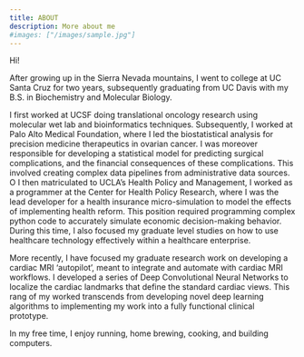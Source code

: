 ```yaml
---
title: ABOUT
description: More about me
#images: ["/images/sample.jpg"]
---
```


Hi!

After growing up in the Sierra Nevada mountains, I went to college at UC Santa Cruz for two years, subsequently graduating from UC Davis with my B.S. in Biochemistry and Molecular Biology.

I first worked at UCSF doing translational oncology research using molecular wet lab and bioinformatics techniques. Subsequently, I worked at Palo Alto Medical Foundation, where I led the biostatistical analysis for precision medicine therapeutics in ovarian cancer. I was moreover responsible for developing a statistical model for predicting surgical complications, and the financial consequences of these complications. This involved creating complex data pipelines from administrative data sources.
O
I then matriculated to UCLA’s Health Policy and Management, I worked as a programmer at the Center for Health Policy Research, where I was the lead developer for a health insurance micro-simulation to model the effects of implementing health reform. This position required programming complex python code to accurately simulate economic decision-making behavior. During this time, I also focused my graduate level studies on how to use healthcare technology effectively within a healthcare enterprise.

More recently, I have focused my graduate research work on developing a cardiac MRI ‘autopilot’, meant to integrate and automate with cardiac MRI workflows. I developed a series of Deep Convolutional Neural Networks to localize the cardiac landmarks that define the standard cardiac views. This rang of my worked transcends from developing novel deep learning algorithms to implementing my work into a fully functional clinical prototype.

In my free time, I enjoy running, home brewing, cooking, and building computers.
